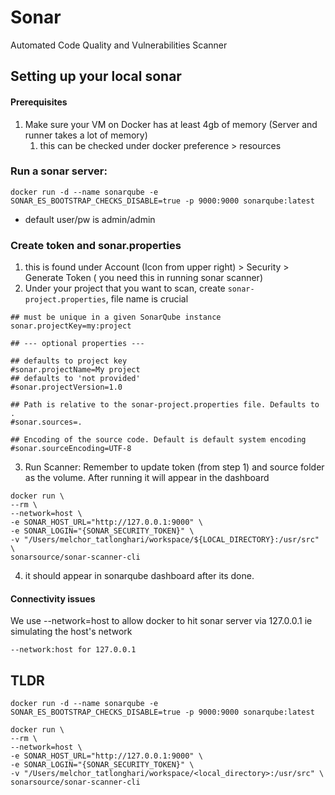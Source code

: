 # Sonar
Automated Code Quality and Vulnerabilities Scanner

## Setting up your local sonar
#### Prerequisites
1. Make sure your VM on Docker has at least 4gb of memory (Server and runner takes a lot of memory)
   1. this can be checked under docker preference > resources

### Run a sonar server:
```docker run -d --name sonarqube -e SONAR_ES_BOOTSTRAP_CHECKS_DISABLE=true -p 9000:9000 sonarqube:latest```

- default user/pw is admin/admin

### Create token and sonar.properties
1. this is found under Account (Icon from upper right) > Security > Generate Token ( you need this in running sonar scanner)
2. Under your project that you want to scan, create `sonar-project.properties`, file name is crucial
```
## must be unique in a given SonarQube instance
sonar.projectKey=my:project

## --- optional properties ---

## defaults to project key
#sonar.projectName=My project
## defaults to 'not provided'
#sonar.projectVersion=1.0

## Path is relative to the sonar-project.properties file. Defaults to .
#sonar.sources=.

## Encoding of the source code. Default is default system encoding
#sonar.sourceEncoding=UTF-8
```
3. Run Scanner:
Remember to update token (from step 1) and source folder as the volume. After running it will appear in the dashboard
```
docker run \
--rm \
--network=host \
-e SONAR_HOST_URL="http://127.0.0.1:9000" \
-e SONAR_LOGIN="{SONAR_SECURITY_TOKEN}" \
-v "/Users/melchor_tatlonghari/workspace/${LOCAL_DIRECTORY}:/usr/src" \
sonarsource/sonar-scanner-cli
```

4. it should appear in sonarqube dashboard after its done.

#### Connectivity issues
We use --network=host to allow docker to hit sonar server via 127.0.0.1 ie simulating the host's network
```
--network:host for 127.0.0.1
```

## TLDR
```shell
docker run -d --name sonarqube -e SONAR_ES_BOOTSTRAP_CHECKS_DISABLE=true -p 9000:9000 sonarqube:latest

docker run \
--rm \
--network=host \
-e SONAR_HOST_URL="http://127.0.0.1:9000" \
-e SONAR_LOGIN="{SONAR_SECURITY_TOKEN}" \
-v "/Users/melchor_tatlonghari/workspace/<local_directory>:/usr/src" \
sonarsource/sonar-scanner-cli
```

